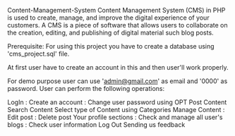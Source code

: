 Content-Management-System
Content Management System (CMS) in PHP is used to create, manage, and improve the digital experience of your customers. A CMS is a piece of software that allows users to collaborate on the creation, editing, and publishing of digital material such blog posts.

Prerequisite: For using this project you have to create a database using 'cms_project.sql' file.

At first user have to create an account in this and then user'll work properly.

For demo purpose user can use 'admin@gmail.com' as email and '0000' as password.
User can perform the following operations:

LogIn : Create an account : Change user password using OPT
Post Content
Search Content
Select type of Content using Categories
Manage Content : Edit post : Delete post
Your profile sections : Check and manage all user's blogs : Check user information
Log Out
Sending us feedback
